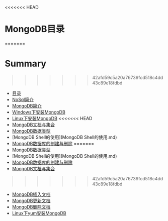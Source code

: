 <<<<<<< HEAD
# MongoDB目录
=======
# Summary
>>>>>>> 42afd59c5a20a76739fcd518c4dd43c89e18fdbd

* [目录](SUMMARY.md)
* [NoSql简介](NoSql简介.md)
* [MongoDB简介](MongoDB简介.md)
* [Windows下安装MongoDB](Windows下安装MongoDB.md)
* [Linux下安装MongoDB](Linux下安装MongoDB.md)
<<<<<<< HEAD
* [MongoDB文档与集合](MongoDB文档与集合.md)
* [MongoDB数据类型](MongoDB数据类型.md)
* [MongoDB Shell的使用](MongoDB Shell的使用.md)
* [MongoDB数据库的创建与删除](MongoDB数据库的创建与删除.md)
=======
* [MongoDB数据类型](MongoDB数据类型.md)
* [MongoDB Shell的使用](MongoDB Shell的使用.md)
* [MongoDB数据库的创建与删除](MongoDB数据库的创建与删除.md)
* [MongoDB文档与集合](MongoDB文档与集合.md)
>>>>>>> 42afd59c5a20a76739fcd518c4dd43c89e18fdbd
* [MongoDB插入文档](MongoDB插入文档.md)
* [MongoDB更新文档](MongoDB更新文档.md)
* [MongoDB删除文档](MongoDB删除文档.md)
* [Linux下yum安装MongoDB](Linux下yum安装MongoDB.md)





